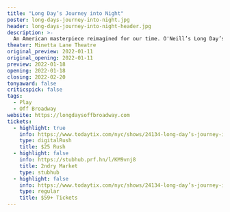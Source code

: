 ```yaml
---
title: "Long Day’s Journey into Night"
poster: long-days-journey-into-night.jpg
header: long-days-journey-into-night-header.jpg
description: >-
  An American masterpiece reimagined for our time. O'Neill’s Long Day’s Journey Into Night receives a vibrant and timely update in this interpretation by prolific, Tony Award®-nominated director Robert O’Hara (Slave Play).
theater: Minetta Lane Theatre
original_preview: 2022-01-11
original_opening: 2022-01-11
preview: 2022-01-18
opening: 2022-01-18
closing: 2022-02-20
tonyaward: false
criticspick: false
tags: 
  - Play
  - Off Broadway
website: https://longdaysoffbroadway.com
tickets:
  - highlight: true
    info: https://www.todaytix.com/nyc/shows/24134-long-day’s-journey-into-night
    type: digitalRush
    title: $25 Rush
  - highlight: false
    info: https://stubhub.prf.hn/l/KM9vnj8
    title: 2ndry Market
    type: stubhub
  - highlight: false
    info: https://www.todaytix.com/nyc/shows/24134-long-day’s-journey-into-night
    type: regular
    title: $59+ Tickets
---
```

